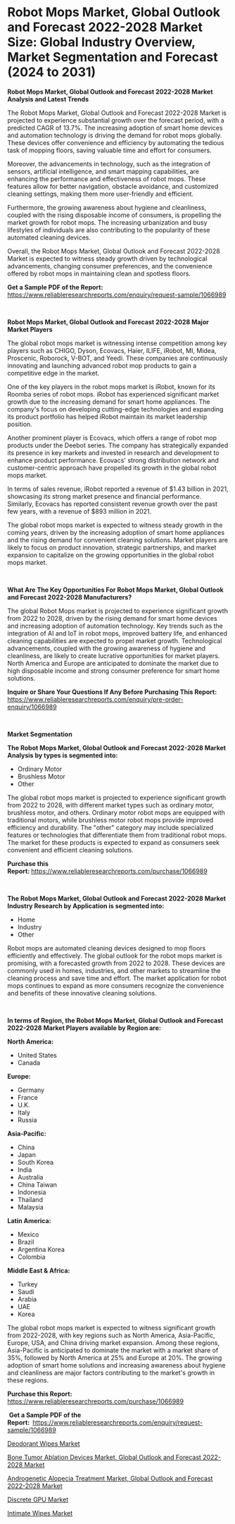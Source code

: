 <p><h1>Robot Mops Market, Global Outlook and Forecast 2022-2028 Market Size: Global Industry Overview, Market Segmentation and Forecast (2024 to 2031)</h1></p><p><strong>Robot Mops Market, Global Outlook and Forecast 2022-2028 Market Analysis and Latest Trends</strong></p>
<p><p>The Robot Mops Market, Global Outlook and Forecast 2022-2028 Market is projected to experience substantial growth over the forecast period, with a predicted CAGR of 13.7%. The increasing adoption of smart home devices and automation technology is driving the demand for robot mops globally. These devices offer convenience and efficiency by automating the tedious task of mopping floors, saving valuable time and effort for consumers.</p><p>Moreover, the advancements in technology, such as the integration of sensors, artificial intelligence, and smart mapping capabilities, are enhancing the performance and effectiveness of robot mops. These features allow for better navigation, obstacle avoidance, and customized cleaning settings, making them more user-friendly and efficient.</p><p>Furthermore, the growing awareness about hygiene and cleanliness, coupled with the rising disposable income of consumers, is propelling the market growth for robot mops. The increasing urbanization and busy lifestyles of individuals are also contributing to the popularity of these automated cleaning devices.</p><p>Overall, the Robot Mops Market, Global Outlook and Forecast 2022-2028 Market is expected to witness steady growth driven by technological advancements, changing consumer preferences, and the convenience offered by robot mops in maintaining clean and spotless floors.</p></p>
<p><strong>Get a Sample PDF of the Report:&nbsp;</strong> <a href="https://www.reliableresearchreports.com/enquiry/request-sample/1066989">https://www.reliableresearchreports.com/enquiry/request-sample/1066989</a></p>
<p>&nbsp;</p>
<p><strong>Robot Mops Market, Global Outlook and Forecast 2022-2028 Major Market Players</strong></p>
<p><p>The global robot mops market is witnessing intense competition among key players such as CHIGO, Dyson, Ecovacs, Haier, ILIFE, iRobot, MI, Midea, Proscenic, Roborock, V-BOT, and Yeedi. These companies are continuously innovating and launching advanced robot mop products to gain a competitive edge in the market.</p><p>One of the key players in the robot mops market is iRobot, known for its Roomba series of robot mops. iRobot has experienced significant market growth due to the increasing demand for smart home appliances. The company's focus on developing cutting-edge technologies and expanding its product portfolio has helped iRobot maintain its market leadership position.</p><p>Another prominent player is Ecovacs, which offers a range of robot mop products under the Deebot series. The company has strategically expanded its presence in key markets and invested in research and development to enhance product performance. Ecovacs' strong distribution network and customer-centric approach have propelled its growth in the global robot mops market.</p><p>In terms of sales revenue, iRobot reported a revenue of $1.43 billion in 2021, showcasing its strong market presence and financial performance. Similarly, Ecovacs has reported consistent revenue growth over the past few years, with a revenue of $893 million in 2021.</p><p>The global robot mops market is expected to witness steady growth in the coming years, driven by the increasing adoption of smart home appliances and the rising demand for convenient cleaning solutions. Market players are likely to focus on product innovation, strategic partnerships, and market expansion to capitalize on the growing opportunities in the global robot mops market.</p></p>
<p>&nbsp;</p>
<p><strong>What Are The Key Opportunities For Robot Mops Market, Global Outlook and Forecast 2022-2028 Manufacturers?</strong></p>
<p><p>The global Robot Mops market is projected to experience significant growth from 2022 to 2028, driven by the rising demand for smart home devices and increasing adoption of automation technology. Key trends such as the integration of AI and IoT in robot mops, improved battery life, and enhanced cleaning capabilities are expected to propel market growth. Technological advancements, coupled with the growing awareness of hygiene and cleanliness, are likely to create lucrative opportunities for market players. North America and Europe are anticipated to dominate the market due to high disposable income and strong consumer preference for smart home solutions.</p></p>
<p><strong>Inquire or Share Your Questions If Any Before Purchasing This Report:</strong> <a href="https://www.reliableresearchreports.com/enquiry/pre-order-enquiry/1066989">https://www.reliableresearchreports.com/enquiry/pre-order-enquiry/1066989</a></p>
<p>&nbsp;</p>
<p><strong>Market Segmentation</strong></p>
<p><strong>The Robot Mops Market, Global Outlook and Forecast 2022-2028 Market Analysis by types is segmented into:</strong></p>
<p><ul><li>Ordinary Motor</li><li>Brushless Motor</li><li>Other</li></ul></p>
<p><p>The global robot mops market is projected to experience significant growth from 2022 to 2028, with different market types such as ordinary motor, brushless motor, and others. Ordinary motor robot mops are equipped with traditional motors, while brushless motor robot mops provide improved efficiency and durability. The "other" category may include specialized features or technologies that differentiate them from traditional robot mops. The market for these products is expected to expand as consumers seek convenient and efficient cleaning solutions.</p></p>
<p><strong>Purchase this Report:&nbsp;</strong><a href="https://www.reliableresearchreports.com/purchase/1066989">https://www.reliableresearchreports.com/purchase/1066989</a></p>
<p>&nbsp;</p>
<p><strong>The Robot Mops Market, Global Outlook and Forecast 2022-2028 Market Industry Research by Application is segmented into:</strong></p>
<p><ul><li>Home</li><li>Industry</li><li>Other</li></ul></p>
<p><p>Robot mops are automated cleaning devices designed to mop floors efficiently and effectively. The global outlook for the robot mops market is promising, with a forecasted growth from 2022 to 2028. These devices are commonly used in homes, industries, and other markets to streamline the cleaning process and save time and effort. The market application for robot mops continues to expand as more consumers recognize the convenience and benefits of these innovative cleaning solutions.</p></p>
<p>&nbsp;</p>
<p><strong>In terms of Region, the Robot Mops Market, Global Outlook and Forecast 2022-2028 Market Players available by Region are:</strong></p>
<p>
    <p> <strong> North America: </strong>
        <ul>
            <li>United States</li>
            <li>Canada</li>
        </ul>
        </p> 
    <p> <strong> Europe: </strong>
        <ul>
            <li>Germany</li>
            <li>France</li>
            <li>U.K.</li>
            <li>Italy</li>
            <li>Russia</li>
        </ul>
        </p> 
    <p> <strong> Asia-Pacific: </strong>
        <ul>
            <li>China</li>
            <li>Japan</li>
            <li>South Korea</li>
            <li>India</li>
            <li>Australia</li>
            <li>China Taiwan</li>
            <li>Indonesia</li>
            <li>Thailand</li>
            <li>Malaysia</li>
        </ul>
        </p> 
    <p> <strong> Latin America: </strong>
        <ul>
            <li>Mexico</li>
            <li>Brazil</li>
            <li>Argentina Korea</li>
            <li>Colombia</li>
        </ul>
        </p> 
    <p> <strong> Middle East & Africa: </strong>
        <ul>
            <li>Turkey</li>
            <li>Saudi</li>
            <li>Arabia</li>
            <li>UAE</li>
            <li>Korea</li>
        </ul>
    </p>
    </p>
<p><p>The global robot mops market is expected to witness significant growth from 2022-2028, with key regions such as North America, Asia-Pacific, Europe, USA, and China driving market expansion. Among these regions, Asia-Pacific is anticipated to dominate the market with a market share of 35%, followed by North America at 25% and Europe at 20%. The growing adoption of smart home solutions and increasing awareness about hygiene and cleanliness are major factors contributing to the market's growth in these regions.</p></p>
<p><strong>Purchase this Report: </strong><a href="https://www.reliableresearchreports.com/purchase/1066989">https://www.reliableresearchreports.com/purchase/1066989</a></p>
<p>&nbsp;<strong>Get a Sample PDF of the Report:&nbsp;&nbsp;</strong><a href="https://www.reliableresearchreports.com/enquiry/request-sample/1066989">https://www.reliableresearchreports.com/enquiry/request-sample/1066989</a></p>
<p><strong></strong></p>
<p><p><a href="https://medium.com/@jenniferwhite656/deodorant-wipes-nbsp-market-focuses-on-market-share-size-and-projected-forecast-till-2031-9bcdb8e7c508">Deodorant Wipes Market</a></p><p><a href="https://github.com/bmorecock/Market-Research-Report-List-1/blob/main/bone-tumor-ablation-devices-market-global-outlook-and-forecast-2022-2028-market.md">Bone Tumor Ablation Devices Market, Global Outlook and Forecast 2022-2028 Market</a></p><p><a href="https://github.com/angelajermaine/Market-Research-Report-List-1/blob/main/androgenetic-alopecia-treatment-market-global-outlook-and-forecast-2022-2028-market.md">Androgenetic Alopecia Treatment Market, Global Outlook and Forecast 2022-2028 Market</a></p><p><a href="https://medium.com/@timothywilliamson1992/discrete-gpu-market-report-reveals-the-latest-trends-and-growth-opportunities-of-this-market-633080f86e4c">Discrete GPU Market</a></p><p><a href="https://medium.com/@jenniferwhite656/intimate-wipes-market-size-and-market-trends-complete-industry-overview-2024-to-2031-3a3a1f73e8f2">Intimate Wipes Market</a></p></p>